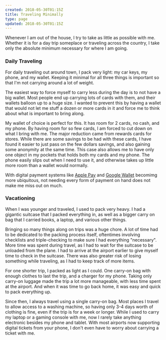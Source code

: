 ```yaml
---
created: 2018-05-30T01:15Z
title: Traveling Minimally
type: page
updated: 2018-05-30T01:15Z
---
```


Whenever I am out of the house, I try to take as little as possible with me. Whether it is for a day trip someplace or traveling across the country, I take only the absolute minimum necessary for where I am going.

### Daily Traveling

For daily traveling out around town, I pack very light: my car keys, my phone, and my wallet. Keeping it minimal for all three things is important so that I'm not carrying around a lot of weight.

The easiest way to force myself to carry less during the day is to not have a big wallet. Most people end up carrying lots of cards with them, and their wallets balloon up to a huge size. I wanted to prevent this by having a wallet that would not let me stuff a dozen or more cards in it and force me to think about what is important to bring along.

My wallet of choice is perfect for this. It has room for 2 cards, no cash, and my phone. By having room for so few cards, I am forced to cut down on what I bring with me. The major reduction came from rewards cards for stores. While there are some savings to be had with these cards, I have found it easier to just pass on the few dollars savings, and also gaining some anonymity at the same time. This case also allows me to have only one object in my pockets that holds both my cards and my phone. The phone easily slips out when I need to use it, and otherwise takes up little more room than a wallet would normally.

With digital payment systems like [Apple Pay](http://www.apple.com/apple-pay/) and [Google Wallet](https://www.google.com/wallet/) becomimg more ubiquitous, not needing every form of payment on hand does not make me miss out on much.

### Vacationing

When I was younger and traveled, I used to pack very heavy. I had a gigantic suitcase that I packed everything in, as well as a bigger carry on bag that I carried books, a laptop, and various other things.

Bringing so many things along on trips was a huge chore. A lot of time had to be dedicated to the packing process itself, oftentimes involving checklists and triple-checking to make sure I had everything "necessary". More time was spent during travel, as I had to wait for the suitcase to be unloaded from the plane. I had to arrive at the airport earlier to give myself time to check in the suitcase. There was also greater risk of losing something while traveling, as I had to keep track of more items.

For one shorter trip, I packed as light as I could. One carry-on bag with enough clothes to last the trip, and a charger for my phone. Taking only carry-on luggage made the trip a lot more manageable, with less time spent at the airport. And when it was time to go back home, it was easy and quick to pack everything up.

Since then, I always travel using a single carry-on bag. Most places I travel to allow access to a washing machine, so having only 3-4 days worth of clothing is fine, even if the trip is for a week or longer. While I used to carry my laptop or a gaming console with me, now I rarely take anything electronic besides my phone and tablet. With most airports now supporting digital tickets from your phone, I don't even have to worry about carrying a ticket with me.
